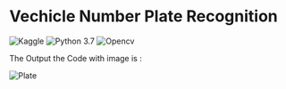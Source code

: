 # Vechicle Number Plate Recognition

![Kaggle](https://img.shields.io/badge/Dataset-Kaggle-blue.svg) ![Python 3.7](https://img.shields.io/badge/Python-3.7-brightgreen.svg) ![Opencv](https://img.shields.io/badge/Library-open-cv.svg) 

The Output the Code with image is :

![Plate](C:\Python\Datasets\Computer_vision\Vechicle_Number_Plate_Detection\plate.PNG)

